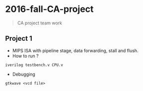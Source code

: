 # 2016-fall-CA-project
> CA project team work

## Project 1
- MIPS ISA with pipeline stage, data forwarding, stall and flush.
- How to run ?

``` iverilog testbench.v CPU.v ```

- Debugging

``` gtkwave <vcd file> ```
